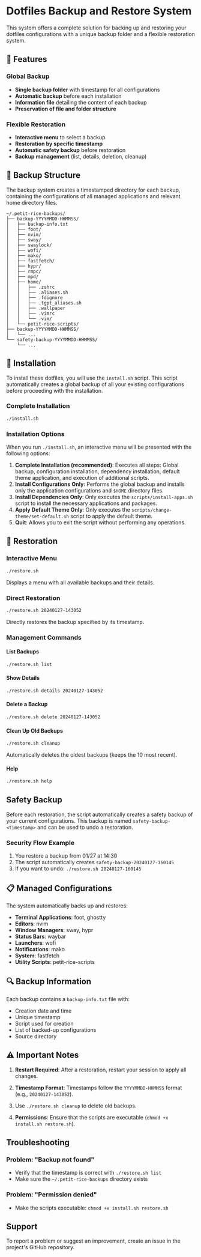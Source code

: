 # Dotfiles Backup and Restore System

This system offers a complete solution for backing up and restoring your dotfiles configurations with a unique backup folder and a flexible restoration system.

## 🚀 Features

### Global Backup
- **Single backup folder** with timestamp for all configurations
- **Automatic backup** before each installation
- **Information file** detailing the content of each backup
- **Preservation of file and folder structure**

### Flexible Restoration
- **Interactive menu** to select a backup
- **Restoration by specific timestamp**
- **Automatic safety backup** before restoration
- **Backup management** (list, details, deletion, cleanup)

## 📁 Backup Structure

The backup system creates a timestamped directory for each backup, containing the configurations of all managed applications and relevant home directory files.

```
~/.petit-rice-backups/
├── backup-YYYYMMDD-HHMMSS/
│   ├── backup-info.txt
│   ├── foot/
│   ├── nvim/
│   ├── sway/
│   ├── swaylock/
│   ├── wofi/
│   ├── mako/
│   ├── fastfetch/
│   ├── hypr/
│   ├── rmpc/
│   ├── mpd/
│   ├── home/
│   │   ├── .zshrc
│   │   ├── .aliases.sh
│   │   ├── .fdignore
│   │   ├── .tgpt_aliases.sh
│   │   ├── .wallpaper 
│   │   ├── .vimrc
│   │   └── .vim/
│   └── petit-rice-scripts/
├── backup-YYYYMMDD-HHMMSS/
│   └── ...
└── safety-backup-YYYYMMDD-HHMMSS/
    └── ...
```

## 🔧 Installation

To install these dotfiles, you will use the `install.sh` script. This script automatically creates a global backup of all your existing configurations before proceeding with the installation.

### Complete Installation
```bash
./install.sh
```

### Installation Options
When you run `./install.sh`, an interactive menu will be presented with the following options:

1.  **Complete Installation (recommended)**: Executes all steps: Global backup, configuration installation, dependency installation, default theme application, and execution of additional scripts.
2.  **Install Configurations Only**: Performs the global backup and installs only the application configurations and `$HOME` directory files.
3.  **Install Dependencies Only**: Only executes the `scripts/install-apps.sh` script to install the necessary applications and packages.
4.  **Apply Default Theme Only**: Only executes the `scripts/change-theme/set-default.sh` script to apply the default theme.
5.  **Quit**: Allows you to exit the script without performing any operations.

## 🔄 Restoration

### Interactive Menu
```bash
./restore.sh
```

Displays a menu with all available backups and their details.

### Direct Restoration
```bash
./restore.sh 20240127-143052
```

Directly restores the backup specified by its timestamp.

### Management Commands

#### List Backups
```bash
./restore.sh list
```

#### Show Details
```bash
./restore.sh details 20240127-143052
```

#### Delete a Backup
```bash
./restore.sh delete 20240127-143052
```

#### Clean Up Old Backups
```bash
./restore.sh cleanup
```
Automatically deletes the oldest backups (keeps the 10 most recent).

#### Help
```bash
./restore.sh help
```

## Safety Backup

Before each restoration, the script automatically creates a safety backup of your current configurations. This backup is named `safety-backup-<timestamp>` and can be used to undo a restoration.

### Security Flow Example
1. You restore a backup from 01/27 at 14:30
2. The script automatically creates `safety-backup-20240127-160145`
3. If you want to undo: `./restore.sh 20240127-160145`

## 📋 Managed Configurations

The system automatically backs up and restores:

- **Terminal Applications**: foot,  ghostty
- **Editors**: nvim
- **Window Managers**: sway, hypr
- **Status Bars**: waybar
- **Launchers**: wofi
- **Notifications**: mako
- **System**: fastfetch
- **Utility Scripts**: petit-rice-scripts

## 🔍 Backup Information

Each backup contains a `backup-info.txt` file with:
- Creation date and time
- Unique timestamp
- Script used for creation
- List of backed-up configurations
- Source directory

## ⚠️ Important Notes

1. **Restart Required**: After a restoration, restart your session to apply all changes.

2. **Timestamp Format**: Timestamps follow the `YYYYMMDD-HHMMSS` format (e.g., `20240127-143052`).

3.  Use `./restore.sh cleanup` to delete old backups.

4. **Permissions**: Ensure that the scripts are executable (`chmod +x install.sh restore.sh`).

## Troubleshooting

### Problem: "Backup not found"
- Verify that the timestamp is correct with `./restore.sh list`
- Make sure the `~/.petit-rice-backups` directory exists

### Problem: "Permission denied"
- Make the scripts executable: `chmod +x install.sh restore.sh`

##  Support

To report a problem or suggest an improvement, create an issue in the project's GitHub repository.
